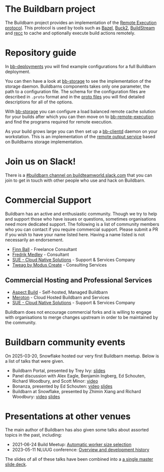 # The Buildbarn project

The Buildbarn project provides an implementation of the
[Remote Execution protocol](https://github.com/bazelbuild/remote-apis).
This protocol is used by tools such as [Bazel](https://bazel.build/),
[Buck2](https://buck2.build/),
[BuildStream](https://wiki.gnome.org/Projects/BuildStream/) and
[recc](https://gitlab.com/bloomberg/recc) to cache and optionally
execute build actions remotely.

# Repository guide

In [bb-deployments](https://github.com/buildbarn/bb-deployments) you will find
example configurations for a full Buildbarn deployment.

You can then have a look at [bb-storage](https://github.com/buildbarn/bb-storage)
to see the implementation of the storage daemon. Buildbarns components takes
only one parameter, the path to a configuration file. The schema for the
configuration files are described in `.proto` format and in the
[proto files](https://github.com/buildbarn/bb-storage/tree/master/pkg/proto/configuration)
you will find detailed descriptions for all of the options.

With [bb-storage](https://github.com/buildbarn/bb-storage) you can configure
a load balanced remote cache solution for your builds after which you can then
move on to [bb-remote-execution](https://github.com/buildbarn/bb-remote-execution)
and find the programs required for remote execution.

As your build grows large you can then set up a
[bb-clientd](https://github.com/buildbarn/bb-clientd) daemon on your workstation.
This is an implementation of the
[remote output service](https://github.com/bazelbuild/bazel/pull/12823/) based
on Buildbarns storage implementation.

# Join us on Slack!

There is a [#buildbarn channel on buildteamworld.slack.com](https://bit.ly/2SG1amT)
that you can join to get in touch with other people who use and hack on
Buildbarn.

# Commercial Support

Buildbarn has an active and enthusiastic community. Though we try to help and
support those who have issues or questions, sometimes organisations need more
dedicated support. The following is a list of community members who you can
contact if you require commercial support. Please submit a PR if you wish to
have your name listed here. Having a name listed is not necessarily an
endorsement.

- [Finn Ball](mailto:finn.ball@codificasolutions.com) - Freelance Consultant
- [Fredrik Medley](mailto:fredrik@meroton.com) - Consultant
- [SUE - Cloud Native Solutions](mailto:sales@sue.eu) - Support & Services Company
- [Tweag by Modus Create](https://www.tweag.io/) - Consulting Services

## Commercial Hosting and Professional Services

- [Aspect Build](https://www.aspect.build/managed-buildbarn) - Self-hosted, Managed Buildbarn
- [Meroton](https://www.meroton.com/services/) - Cloud Hosted Buildbarn and Services
- [SUE - Cloud Native Solutions](https://sue.eu/services/) - Support & Services Company

Buildbarn does not encourage commercial forks and is willing to engage with
organisations to merge changes upstream in order to be maintained by the
community.

# Buildbarn community events

On 2025-03-20, Snowflake hosted our very first Buildbarn meetup. Below
is a list of talks that were given.

- Buildbarn Portal, presented by Trey Ivy: [slides](https://docs.google.com/presentation/d/1RT47sXQBfJ4Su8pSlavkA06G3Ifju8QUG92-ITj1U54/edit?usp=sharing)
- Panel discussion with Alex Eagle, Benjamin Ingberg, Ed Schouten, Richard Woodbury, and Scott Minor: [video](https://www.youtube.com/watch?v=fl71fFb4m00)
- Bonanza, presented by Ed Schouten: [video](https://www.youtube.com/watch?v=OuFK-Dh9PUM) [slides](https://docs.google.com/presentation/d/1uh6CxvvziQunw55e_bs1Juz3jfaiE-QJVs2DCfeMeTw/edit?usp=sharing)
- Buildbarn at Snowflake, presented by Zhimin Xiang and Richard Woodbury: [video](https://www.youtube.com/watch?v=r1abzbs3m1s) [slides](https://docs.google.com/presentation/d/1BVcy_C1Rp-lsuoIz7stCiSYrPLpWllUIrmKfMR2G8hQ/edit?usp=sharing)

# Presentations at other venues

The main author of Buildbarn has also given some talks about assorted
topics in the past, including:

- 2021-06-24 Build Meetup: [Automatic worker size selection](https://www.youtube.com/watch?v=3eKVBwlAHsk)
- 2023-05-11 NLUUG conference: [Overview and development history](https://www.youtube.com/watch?v=2_AFPEP4Ewg)

The slides of all of these talks have been combined into a
[a single master slide deck](https://docs.google.com/presentation/d/1QhEmrpujMyU_HMdLbTfYN-qzihFo6ZYEjY7k94EBhiw/edit?usp=sharing).
